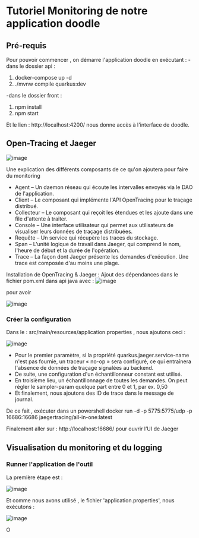 # Tutoriel Monitoring de notre application doodle

## Pré-requis
Pour pouvoir commencer , on démarre l'application doodle en exécutant :
-dans le dossier api : 
1. docker-compose up -d
2. ./mvnw compile quarkus:dev

-dans le dossier front : 
1. npm install
2. npm start 

Et le lien : http://localhost:4200/ nous donne accès à l'interface de doodle.
 
## Open-Tracing et Jaeger

![image](https://user-images.githubusercontent.com/57901216/143829912-ed348025-33a3-4936-9dd6-44eb8e1956da.png)

Une explication des différents composants de ce qu'on ajoutera pour faire du monitoring
* Agent – Un daemon réseau qui écoute les intervalles envoyés via le DAO de l'application.
* Client – Le composant qui implémente l'API OpenTracing pour le traçage distribué.
* Collecteur – Le composant qui reçoit les étendues et les ajoute dans une file d'attente à traiter.
* Console – Une interface utilisateur qui permet aux utilisateurs de visualiser leurs données de traçage distribuées.
* Requête – Un service qui récupère les traces du stockage.
* Span – L'unité logique de travail dans Jaeger, qui comprend le nom, l'heure de début et la durée de l'opération.
* Trace – La façon dont Jaeger présente les demandes d'exécution. Une trace est composée d'au moins une plage.


Installation de OpenTracing & Jaeger :
Ajout des dépendances dans le fichier pom.xml dans api java avec :
![image](https://user-images.githubusercontent.com/57901216/143852893-f7547914-a084-4f38-942c-5aa9a45daf97.png) 

pour avoir

![image](https://user-images.githubusercontent.com/57901216/143853629-1008448d-fff4-4b3d-ac25-d4bdac79a390.png)

### Créer la configuration
Dans le : src/main/resources/application.properties , nous ajoutons ceci :


![image](https://user-images.githubusercontent.com/57901216/143854807-3c2c5973-85cd-4299-96b5-2e424c77b2dc.png)
* Pour le premier paramètre, si la propriété quarkus.jaeger.service-name n'est pas fournie, un traceur « no-op » sera configuré, ce qui entraînera l'absence de données de traçage signalées au backend.
* De suite, une configuration d'un échantillonneur constant est utilisé.
* En troisième lieu, un échantillonnage de toutes les demandes. On peut régler le sampler-param quelque part entre 0 et 1, par ex. 0,50
* Et finalement, nous ajoutons des ID de trace dans le message de journal.



De ce fait , exécuter dans un powershell
docker run -d -p 5775:5775/udp -p 16686:16686 jaegertracing/all-in-one:latest 

Finalement aller sur : http://localhost:16686/ 
pour ouvrir l’UI de Jaeger

## Visualisation du monitoring et du logging

### Runner l'application de l'outil
La première étape est :

![image](https://user-images.githubusercontent.com/57901216/143883254-5921c644-a1e9-46da-a661-94879dba6f71.png)

Et comme nous avons utilisé , le fichier 'application.properties', nous exécutons :

![image](https://user-images.githubusercontent.com/57901216/143883423-3d00f0c0-d71a-426d-8ed6-8ee2e3d97c0d.png)

O

